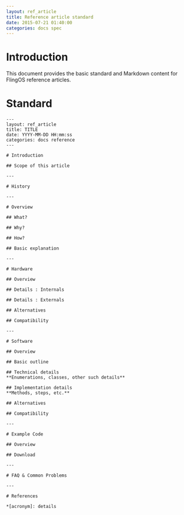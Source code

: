 ```yaml
---
layout: ref_article
title: Reference article standard
date: 2015-07-21 01:40:00
categories: docs spec
---
```


# Introduction
This document provides the basic standard and Markdown content for FlingOS reference articles.

# Standard

    ---
    layout: ref_article
    title: TITLE
    date: YYYY-MM-DD HH:mm:ss
    categories: docs reference
    ---

    # Introduction

    ## Scope of this article

    ---

    # History

    ---

    # Overview

    ## What?

    ## Why?

    ## How?

    ## Basic explanation

    ---

    # Hardware

    ## Overview

    ## Details : Internals

    ## Details : Externals

    ## Alternatives

    ## Compatibility

    ---

    # Software

    ## Overview

    ## Basic outline

    ## Technical details
    **Enumerations, classes, other such details**

    ## Implementation details
    **Methods, steps, etc.**

    ## Alternatives

    ## Compatibility

    ---

    # Example Code

    ## Overview

    ## Download

    ---

    # FAQ & Common Problems

    ---

    # References

    *[acronym]: details
